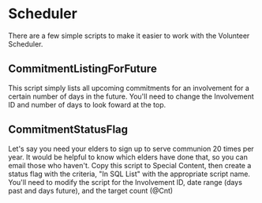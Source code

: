 # Scheduler

There are a few simple scripts to make it easier to work with the Volunteer Scheduler. 

## CommitmentListingForFuture

This script simply lists all upcoming commitments for an involvement for a certain number of days in the future. 
You'll need to change the Involvement ID and number of days to look foward at the top. 

## CommitmentStatusFlag

Let's say you need your elders to sign up to serve communion 20 times per year.  It would be helpful to know which elders
have done that, so you can email those who haven't. Copy this script to Special Content, then create a status flag with
the criteria, "In SQL List" with the appropriate script name. You'll need to modify the script for the Involvement ID, 
date range (days past and days future), and the target count (@Cnt)